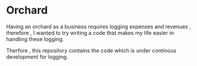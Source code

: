 # Orchard

Having an orchard as a business requires logging expenses and revenues , therefore , I wanted to try writing a code that makes my life easier in handling these logging.

Therfore , this repository contains the code which is under continous development for logging.
